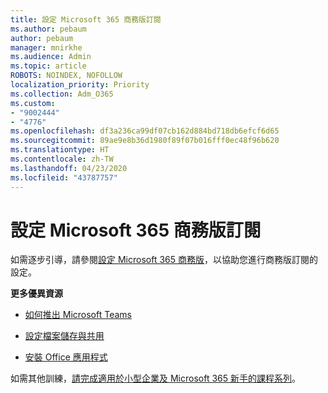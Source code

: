 ```yaml
---
title: 設定 Microsoft 365 商務版訂閱
ms.author: pebaum
author: pebaum
manager: mnirkhe
ms.audience: Admin
ms.topic: article
ROBOTS: NOINDEX, NOFOLLOW
localization_priority: Priority
ms.collection: Adm_O365
ms.custom:
- "9002444"
- "4776"
ms.openlocfilehash: df3a236ca99df07cb162d884bd718db6efcf6d65
ms.sourcegitcommit: 89ae9e8b36d1980f89f07b016fff0ec48f96b620
ms.translationtype: HT
ms.contentlocale: zh-TW
ms.lasthandoff: 04/23/2020
ms.locfileid: "43787757"
---
```

# <a name="set-up-a-microsoft-365-business-subscription"></a>設定 Microsoft 365 商務版訂閱

如需逐步引導，請參閱[設定 Microsoft 365 商務版](https://docs.microsoft.com/microsoft-365/admin/setup/setup?view=o365-worldwide)，以協助您進行商務版訂閱的設定。 

**更多優異資源**

- [如何推出 Microsoft Teams](https://docs.microsoft.com/microsoftteams/how-to-roll-out-teams?toc=%2Foffice365%2Fadmin%2Ftoc.json&bc=%2Foffice365%2Fadmin%2Fbreadcrumb%2Ftoc.json&view=o365-worldwide)

- [設定檔案儲存與共用](https://docs.microsoft.com/microsoft-365/admin/setup/set-up-file-storage-and-sharing?view=o365-worldwide)

- [安裝 Office 應用程式](https://docs.microsoft.com/microsoft-365/admin/setup/install-applications?view=o365-worldwide)

如需其他訓練，[請完成適用於小型企業及 Microsoft 365 新手的課程系列](https://support.office.com/article/set-up-your-small-business-6ab4bbcd-79cf-4000-a0bd-d42ce4d12816)。
